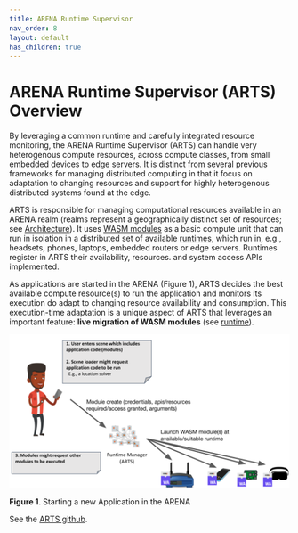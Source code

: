 ```yaml
---
title: ARENA Runtime Supervisor
nav_order: 8
layout: default
has_children: true
---
```


# ARENA Runtime Supervisor (ARTS) Overview

By leveraging a common runtime and carefully integrated resource monitoring, the ARENA Runtime Supervisor (ARTS) can handle very heterogenous compute resources, across compute classes, from small embedded devices to edge servers. It is distinct from several previous frameworks for managing distributed computing in that it focus on adaptation to changing resources and support for highly heterogenous distributed systems found at the edge.

ARTS is responsible for managing computational resources available in an ARENA realm (realms represent a geographically distinct set of resources; see [Architecture](../architecture/)). It uses [WASM modules](https://webassembly.github.io/spec/core/syntax/modules.html) as a basic compute unit that can run in isolation in a distributed set of available [runtimes](runtime.html), which run in, e.g., headsets, phones, laptops, embedded routers or edge servers. Runtimes register in ARTS their availability, resources. and system access APIs implemented. 

As applications are started in the ARENA (Figure 1), ARTS decides the best available compute resource(s) to run the application and monitors its execution do adapt to changing resource availability and consumption. This execution-time adaptation is a unique aspect of ARTS that leverages an important feature: **live migration of WASM modules** (see [runtime](runtime.html)).

![img](../../assets/img/arena-arts-app-start.png)

 **Figure 1**. Starting a new Application in the ARENA

See the [ARTS github]().